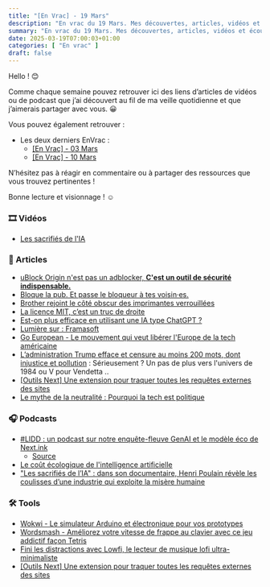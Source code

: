 ```yaml
---
title: "[En Vrac] - 19 Mars"
description: "En vrac du 19 Mars. Mes découvertes, articles, vidéos et écoute qui m'ont intéressé et que je veux partager."
summary: "En vrac du 19 Mars. Mes découvertes, articles, vidéos et écoute qui m'ont intéressé et que je veux partager."
date: 2025-03-19T07:00:03+01:00
categories: [ "En vrac" ]
draft: false
---
```


Hello ! 😊

Comme chaque semaine pouvez retrouver ici des liens d’articles de vidéos ou de podcast que j’ai découvert au fil de ma veille quotidienne et que j’aimerais partager avec vous. 😀

Vous pouvez également retrouver :
- Les deux derniers EnVrac :
    - [[En Vrac] - 03 Mars](https://blog.victorprouff.fr/posts/2025-03-03-envrac/)
    - [[En Vrac] - 10 Mars](https://blog.victorprouff.fr/posts/2025-03-10-envrac/)

N’hésitez pas à réagir en commentaire ou à partager des ressources que vous trouvez pertinentes !

Bonne lecture et visionnage ! ☺️

### 🎞️ Vidéos
- [Les sacrifiés de l'IA](https://www.france.tv/documentaires/documentaires-societe/6888928-les-sacrifies-de-l-ia.html#about-section)
### 📖 Articles
- [uBlock Origin n'est pas un adblocker, **C'est un outil de sécurité indispensable.**](https://blog.middleearth.fr/ublock-origin-nest-pas-un-adblocker.html)
- [Bloque la pub. Et passe le bloqueur à tes voisin·es.](https://bloquelapub.net/)
- [Brother rejoint le côté obscur des imprimantes verrouillées](https://korben.info/brother-rejoint-cote-obscur-imprimantes-verrouillees.html)
- [La licence MIT, c’est un truc de droite](https://mart-e.be/2024/12/la-licence-mit-cest-un-truc-de-droite)
- [Est-on plus efficace en utilisant une IA type ChatGPT ?](https://tugaleres.com/2025/03/04/est-on-plus-efficace-en-utilisant-une-ia-type-chatgpt/)
- [Lumière sur : Framasoft](https://www.gaminglinux.fr/lumiere-sur-framasoft/)
- [Go European - Le mouvement qui veut libérer l'Europe de la tech américaine](https://korben.info/go-european-extension-alternatives-europeennes-tech.html)
- [L’administration Trump efface et censure au moins 200 mots, dont injustice et pollution](https://next.ink/174842/ladministration-trump-efface-et-censure-au-moins-200-mots-dont-injustice-et-pollution/) : Sérieusement ? Un pas de plus vers l'univers de 1984 ou V pour Vendetta ..
- [[Outils Next] Une extension pour traquer toutes les requêtes externes des sites](https://next.ink/173978/outils-next-une-extension-pour-traquer-toutes-les-requetes-externes-des-sites/)
- [Le mythe de la neutralité : Pourquoi la tech est politique](https://eventuallycoding.com/2025/03/tech-neutrality)
### 🎧 Podcasts
- [#LIDD : un podcast sur notre enquête-fleuve GenAI et le modèle éco de Next.ink](https://next.ink/brief_article/lidd-un-podcast-sur-notre-enquete-fleuve-genai-et-le-modele-eco-de-next-ink/)
    - [Source](Next.ink)
- [Le coût écologique de l'intelligence artificielle](https://www.radiofrance.fr/franceinter/podcasts/la-terre-au-carre/la-terre-au-carre-du-lundi-10-fevrier-2025-3809708)
- ["Les sacrifiés de l’IA" : dans son documentaire, Henri Poulain révèle les coulisses d’une industrie qui exploite la misère humaine](https://www.francetvinfo.fr/replay-radio/info-medias/les-sacrifies-de-l-ia-dans-son-documentaire-henri-poulain-revele-les-coulisses-d-une-industrie-qui-exploite-la-misere-humaine_7038260.html)
### 🛠️ Tools
- [Wokwi - Le simulateur Arduino et électronique pour vos prototypes](https://korben.info/wokwi-le-simulateur-arduino-et-electronique-pour-vos-prototypes.html)
- [Wordsmash - Améliorez votre vitesse de frappe au clavier avec ce jeu addictif façon Tetris](https://korben.info/wordsmash-ameliorez-votre-vitesse-de-frappe-au-clavier-avec-ce-jeu-addictif-facon-tetris.html)
- [Fini les distractions avec Lowfi, le lecteur de musique lofi ultra-minimaliste](https://korben.info/lowfi-lecteur-musique-lofi-ligne-commande-sans-distraction.html)
- [[Outils Next] Une extension pour traquer toutes les requêtes externes des sites](https://next.ink/173978/outils-next-une-extension-pour-traquer-toutes-les-requetes-externes-des-sites/) 